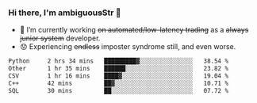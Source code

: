 ### Hi there, I'm ambiguou~~s~~Str 👋

<!--
**ambiguoustexture/ambiguoustexture** is a ✨ _special_ ✨ repository because its `README.md` (this file) appears on your GitHub profile.

Here are some ideas to get you started:
-->
- 🔭 I’m currently working ~~on automated/low-latency trading~~ as a ~~always junior system~~ developer.
- :worried: Experiencing ~~endless~~ imposter syndrome still, and even worse.

<!--START_SECTION:waka-->

```txt
Python     2 hrs 34 mins   █████████▓░░░░░░░░░░░░░░░   38.54 %
Other      1 hr 35 mins    ██████░░░░░░░░░░░░░░░░░░░   23.82 %
CSV        1 hr 16 mins    ████▓░░░░░░░░░░░░░░░░░░░░   19.04 %
C++        42 mins         ██▓░░░░░░░░░░░░░░░░░░░░░░   10.71 %
SQL        30 mins         ██░░░░░░░░░░░░░░░░░░░░░░░   07.72 %
```

<!--END_SECTION:waka-->
